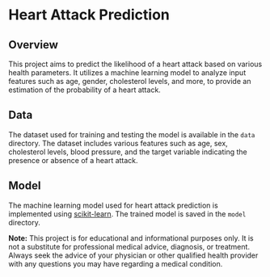 # Heart Attack Prediction

## Overview

This project aims to predict the likelihood of a heart attack based on various health parameters. It utilizes a machine learning model to analyze input features such as age, gender, cholesterol levels, and more, to provide an estimation of the probability of a heart attack.

## Data

The dataset used for training and testing the model is available in the `data` directory. The dataset includes various features such as age, sex, cholesterol levels, blood pressure, and the target variable indicating the presence or absence of a heart attack.

## Model

The machine learning model used for heart attack prediction is implemented using [scikit-learn](https://scikit-learn.org/). The trained model is saved in the `model` directory.


**Note:** This project is for educational and informational purposes only. It is not a substitute for professional medical advice, diagnosis, or treatment. Always seek the advice of your physician or other qualified health provider with any questions you may have regarding a medical condition.
